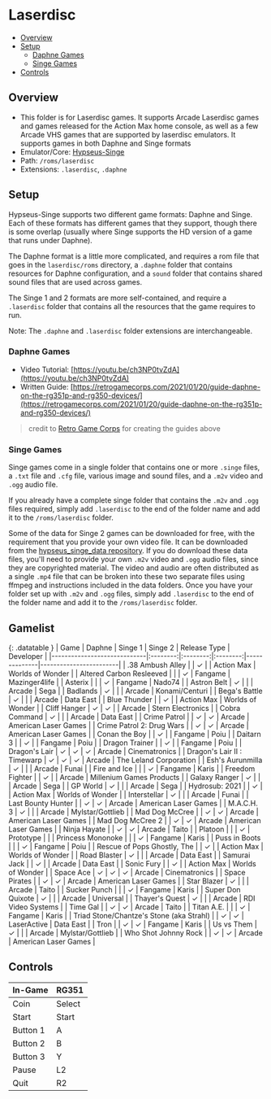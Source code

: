 # Laserdisc

- [Overview](#overview)
- [Setup](#setup)
  * [Daphne Games](#daphne-games)
  * [Singe Games](#singe-games)
- [Controls](#controls)

## Overview

- This folder is for Laserdisc games. It supports Arcade Laserdisc games and games released for the Action Max home console, as well as a few Arcade VHS games that are supported by laserdisc emulators. It supports games in both Daphne and Singe formats
- Emulator/Core: [Hypseus-Singe](https://github.com/DirtBagXon/hypseus-singe)
- Path: `/roms/laserdisc`
- Extensions: `.laserdisc`, `.daphne`

## Setup

Hypseus-Singe supports two different game formats: Daphne and Singe. Each of these formats has different games that they support, though there is some overlap (usually where Singe supports the HD version of a game that runs under Daphne).

The Daphne format is a little more complicated, and requires a rom file that goes in the `laserdisc/roms` directory, a `.daphne` folder that contains resources for Daphne configuration, and a `sound` folder that contains shared sound files that are used across games.

The Singe 1 and 2 formats are more self-contained, and require a `.laserdisc` folder that contains all the resources that the game requires to run.

Note: The `.daphne` and `.laserdisc` folder extensions are interchangeable.

### Daphne Games

- Video Tutorial: [https://youtu.be/ch3NP0tvZdA](https://youtu.be/ch3NP0tvZdA)
- Written Guide: [https://retrogamecorps.com/2021/01/20/guide-daphne-on-the-rg351p-and-rg350-devices/](https://retrogamecorps.com/2021/01/20/guide-daphne-on-the-rg351p-and-rg350-devices/)
> credit to [Retro Game Corps](https://www.youtube.com/channel/UCoZQiN0o7f36H7PaW4fVhFw) for creating the guides above

### Singe Games

Singe games come in a single folder that contains one or more `.singe` files, a `.txt` file and `.cfg` file, various image and sound files, and a `.m2v` video and `.ogg` audio file.

If you already have a complete singe folder that contains the `.m2v` and `.ogg` files required, simply add `.laserdisc` to the end of the folder name and add it to the `/roms/laserdisc` folder.

Some of the data for Singe 2 games can be downloaded for free, with the requirement that you provide your own video file. It can be downloaded from the [hypseus_singe_data repository](https://github.com/DirtBagXon/hypseus_singe_data/releases/). If you do download these data files, you'll need to provide your own `.m2v` video and `.ogg` audio files, since they are copyrighted material. The video and audio are often distributed as a single `.mp4` file that can be broken into these two separate files using ffmpeg and instructions included in the data folders. Once you have your folder set up with `.m2v` and `.ogg` files, simply add `.laserdisc` to the end of the folder name and add it to the `/roms/laserdisc` folder.

## Gamelist

{: .datatable }
| Game                        | Daphne   | Singe 1  | Singe 2  | Release Type | Developer              |
|-----------------------------|:--------:|:--------:|:--------:|--------------|------------------------|
| .38 Ambush Alley            |          | &#10003; |          | Action Max   | Worlds of Wonder       |
| Altered Carbon Resleeved    |          |          | &#10003; | Fangame      | Mazinger4life          |
| Asterix                     |          |          | &#10003; | Fangame      | Nado74                 |
| Astron Belt                 | &#10003; |          |          | Arcade       | Sega                   |
| Badlands                    | &#10003; |          |          | Arcade       | Konami/Centuri         |
| Bega's Battle               | &#10003; |          |          | Arcade       | Data East              |
| Blue Thunder                |          | &#10003; |          | Action Max   | Worlds of Wonder       |
| Cliff Hanger                | &#10003; | &#10003; |          | Arcade       | Stern Electronics      |
| Cobra Command               | &#10003; |          |          | Arcade       | Data East              |
| Crime Patrol                |          | &#10003; | &#10003; | Arcade       | American Laser Games   |
| Crime Patrol 2: Drug Wars   |          | &#10003; | &#10003; | Arcade       | American Laser Games   |
| Conan the Boy               |          | &#10003; |          | Fangame      | Poiu                   |
| Daitarn 3                   |          | &#10003; |          | Fangame      | Poiu                   |
| Dragon Trainer              |          | &#10003; |          | Fangame      | Poiu                   |
| Dragon's Lair               | &#10003; | &#10003; | &#10003; | Arcade       | Cinematronics          |
| Dragon's Lair II : Timewarp | &#10003; | &#10003; | &#10003; | Arcade       | The Leland Corporation |
| Esh's Aurunmilla            | &#10003; |          |          | Arcade       | Funai                  |
| Fire and Ice                |          |          | &#10003; | Fangame      | Karis                  |
| Freedom Fighter             |          | &#10003; |          | Arcade     | Millenium Games Products |
| Galaxy Ranger               | &#10003; |          |          | Arcade       | Sega                   |
| GP World                    | &#10003; |          |          | Arcade       | Sega                   |
| Hydrosub: 2021              |          | &#10003; |          | Action Max   | Worlds of Wonder       |
| Interstellar                | &#10003; |          |          | Arcade       | Funai                  |
| Last Bounty Hunter          |          | &#10003; | &#10003; | Arcade       | American Laser Games   |
| M.A.C.H. 3                  | &#10003; |          |          | Arcade       | Mylstar/Gottlieb       |
| Mad Dog McCree              |          | &#10003; | &#10003; | Arcade       | American Laser Games   |
| Mad Dog McCree 2            |          | &#10003; | &#10003; | Arcade       | American Laser Games   |
| Ninja Hayate                |          | &#10003; | &#10003; | Arcade       | Taito                  |
| Platoon                     |          |          | &#10003; | Prototype    |                        |
| Princess Mononoke           |          |          | &#10003; | Fangame      | Karis                  |
| Puss in Boots               |          |          | &#10003; | Fangame      | Poiu                   |
| Rescue of Pops Ghostly, The |          | &#10003; |          | Action Max   | Worlds of Wonder       |
| Road Blaster                | &#10003; |          |          | Arcade       | Data East              |
| Samurai Jack                |          | &#10003; |          | Arcade       | Data East              |
| Sonic Fury                  |          | &#10003; |          | Action Max   | Worlds of Wonder       |
| Space Ace                   | &#10003; | &#10003; | &#10003; | Arcade       | Cinematronics          |
| Space Pirates               |          | &#10003; | &#10003; | Arcade       | American Laser Games   |
| Star Blazer                 | &#10003; |          |          | Arcade       | Taito                  |
| Sucker Punch                |          |          | &#10003; | Fangame      | Karis                  |
| Super Don Quixote           | &#10003; |          |          | Arcade       | Universal              |
| Thayer's Quest              | &#10003; |          |          | Arcade       | RDI Video Systems      |
| Time Gal                    |          | &#10003; | &#10003; | Arcade       | Taito                  |
| Titan A.E.                  |          |          | &#10003; | Fangame      | Karis                  |
| Triad Stone/Chantze's Stone (aka Strahl) | | &#10003; | &#10003; | LaserActive | Data East           |
| Tron                        |          | &#10003; | &#10003; | Fangame      | Karis                  |
| Us vs Them                  | &#10003; |          |          | Arcade       | Mylstar/Gottlieb       |
| Who Shot Johnny Rock        |          | &#10003; | &#10003; | Arcade       | American Laser Games   |

## Controls

|In-Game|RG351|
|-|-|
|Coin|Select|
|Start|Start|
|Button 1|A|
|Button 2|B|
|Button 3|Y|
|Pause|L2|
|Quit|R2|